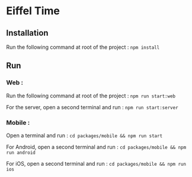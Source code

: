 # Eiffel Time

## Installation

Run the following command at root of the project : `npm install`

## Run

### Web :

Run the following command at root of the project : `npm run start:web`

For the server, open a second terminal and run : `npm run start:server`

### Mobile :

Open a terminal and run : `cd packages/mobile && npm run start`

For Android, open a second terminal and run : `cd packages/mobile && npm run android`

For iOS, open a second terminal and run : `cd packages/mobile && npm run ios`
